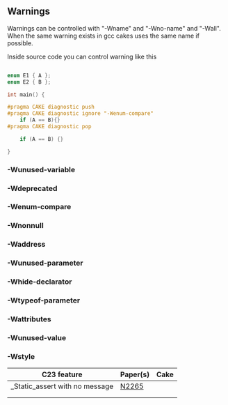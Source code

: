## Warnings

Warnings can be controlled with "-Wname" and "-Wno-name" and "-Wall".
When the same warning exists in gcc cakes uses the same name if possible.

Inside source code you can control warning like this

```c

enum E1 { A };
enum E2 { B };

int main() {

#pragma CAKE diagnostic push
#pragma CAKE diagnostic ignore "-Wenum-compare"
    if (A == B){}
#pragma CAKE diagnostic pop

    if (A == B) {}

}

```

### -Wunused-variable
### -Wdeprecated
### -Wenum-compare
### -Wnonnull
### -Waddress
### -Wunused-parameter
### -Whide-declarator
### -Wtypeof-parameter
### -Wattributes
### -Wunused-value

### -Wstyle


|C23 feature                    |Paper(s) |Cake |
|-------------------------------|---------|-----|
|_Static_assert with no message | [N2265](https://open-std.org/JTC1/SC22/WG14/www/docs/n2265.pdf)  |     |   
|                               |         |     |   
|                               |         |     |   




